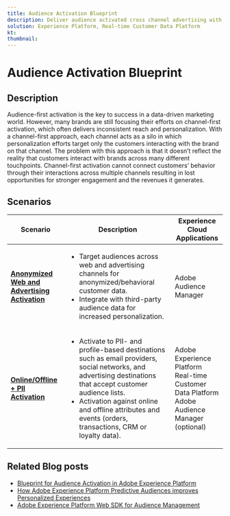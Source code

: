 ```yaml
---
title: Audience Activation Blueprint
description: Deliver audience activated cross channel advertising with Real-time Customer Data Platform​.
solution: Experience Platform, Real-time Customer Data Platform
kt: 
thumbnail: 
---
```


# Audience Activation Blueprint

## Description

Audience-first activation is the key to success in a data-driven marketing world. However, many brands are still focusing their efforts on channel-first activation, which often delivers inconsistent reach and personalization. With a channel-first approach, each channel acts as a silo in which personalization efforts target only the customers interacting with the brand on that channel. The problem with this approach is that it doesn’t reflect the reality that customers interact with brands across many different touchpoints. Channel-first activation cannot connect customers’ behavior through their interactions across multiple channels resulting in lost opportunities for stronger engagement and the revenues it generates.

## Scenarios

| Scenario | Description| Experience Cloud Applications|
|---|---|---|
| **[Anonymized Web and Advertising Activation](anonymous.md)** | <ul><li>Target audiences across web and advertising channels for anonymized/behavioral customer data.</li><li>Integrate with third-party audience data for increased personalization.</li></ul>                                                                                         | Adobe Audience Manager                                               |
| **[Online/Offline + PII Activation](online-offline.md)**        | <ul><li>Activate to PII- and profile-based destinations such as email providers, social networks, and advertising destinations that accept customer audience lists. </li><li>Activation against online and offline attributes and events (orders, transactions, CRM or loyalty data).</li></ul> | Adobe Experience Platform<br> Real-time Customer Data Platform<br>Adobe Audience Manager (optional) |

## Related Blog posts

* [Blueprint for Audience Activation in Adobe Experience Platform](https://medium.com/adobetech/a-blueprint-for-audience-activation-in-adobe-experience-platform-b2b30fae90fd)
* [How Adobe Experience Platform Predictive Audiences improves Personalized Experiences](https://medium.com/adobetech/how-adobe-experience-platform-predictive-audiences-improves-personalized-experiences-1f75a60cb7a3)
* [Adobe Experience Platform Web SDK for Audience Management](https://medium.com/adobetech/adobe-experience-platform-web-sdk-for-audience-management-751fa6d063bc)